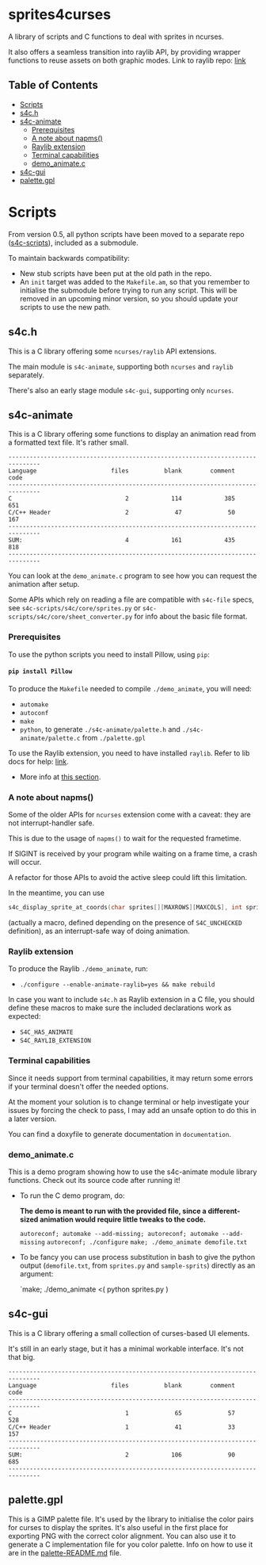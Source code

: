 # sprites4curses

  A library of scripts and C functions to deal with sprites in ncurses.

  It also offers a seamless transition into raylib API, by providing wrapper functions to reuse assets on both graphic modes. Link to raylib repo: [link](https://github.com/raysan5/raylib)

## Table of Contents

+ [Scripts](#scripts)
+ [s4c.h](#s4c)
+ [s4c-animate](#s4c_animate)
  + [Prerequisites](#prerequisites_animate)
  + [A note about napms()](#napms_note)
  + [Raylib extension](#raylib_ext)
  + [Terminal capabilities](#terminal_capabilities)
  + [demo_animate.c](#demo_animate_c)
+ [s4c-gui](#s4c_gui)
+ [palette.gpl](#palette_gpl)

# Scripts <a name = "scripts"></a>

  From version 0.5, all python scripts have been moved to a separate repo ([s4c-scripts](https://github.com/jgabaut/s4c-scripts)), included as a submodule.

  To maintain backwards compatibility:
  - New stub scripts have been put at the old path in the repo.
  - An `init` target was added to the `Makefile.am`, so that you remember to initialise the submodule before trying to run any script.
  This will be removed in an upcoming minor version, so you should update your scripts to use the new path.

## s4c.h <a name = "s4c"></a>

  This is a C library offering some `ncurses/raylib` API extensions.

  The main module is `s4c-animate`, supporting both `ncurses` and `raylib` separately.

  There's also an early stage module `s4c-gui`, supporting only `ncurses`.

## s4c-animate <a name = "s4c_animate"></a>

  This is a C library offering some functions to display an animation read from a formatted text file. It's rather small.

  ```
  -------------------------------------------------------------------------------
  Language                     files          blank        comment           code
  -------------------------------------------------------------------------------
  C                                2            114            385            651
  C/C++ Header                     2             47             50            167
  -------------------------------------------------------------------------------
  SUM:                             4            161            435            818
  -------------------------------------------------------------------------------
  ```

  You can look at the `demo_animate.c` program to see how you can request the animation after setup.

  Some APIs which rely on reading a file are compatible with `s4c-file` specs, see `s4c-scripts/s4c/core/sprites.py` or `s4c-scripts/s4c/core/sheet_converter.py` for info about the basic file format.

### Prerequisites <a name = "prerequisites_animate"></a>

  To use the python scripts you need to install Pillow, using `pip`:

#### `pip install Pillow`

  To produce the `Makefile` needed to compile `./demo_animate`, you will need:

  - `automake`
  - `autoconf`
  - `make`
  - `python`, to generate `./s4c-animate/palette.h` and `./s4c-animate/palette.c` from `./palette.gpl`

  To use the Raylib extension, you need to have installed `raylib`. Refer to lib docs for help: [link](https://github.com/raysan5/raylib#build-and-installation).
  - More info at [this section](#raylib_ext).

### A note about napms() <a name = "napms_note"></a>

  Some of the older APIs for `ncurses` extension come with a caveat: they are not interrupt-handler safe.

  This is due to the usage of `napms()` to wait for the requested frametime.

  If SIGINT is received by your program while waiting on a frame time, a crash will occur.

  A refactor for those APIs to avoid the active sleep could lift this limitation.

  In the meantime, you can use

  ```c
  s4c_display_sprite_at_coords(char sprites[][MAXROWS][MAXCOLS], int sprite_index, WINDOW* w, int num_frames, int frameheight, int framewidth, int startX, int startY);
  ```
  (actually a macro, defined depending on the presence of `S4C_UNCHECKED` definition), as an interrupt-safe way of doing animation.

### Raylib extension <a name = "raylib_ext"></a>

  To produce the Raylib `./demo_animate`, run:

  - `./configure --enable-animate-raylib=yes && make rebuild`

  In case you want to include `s4c.h` as Raylib extension in a C file, you should define these macros to make sure the included declarations work as expected:

  - `S4C_HAS_ANIMATE`
  - `S4C_RAYLIB_EXTENSION`

### Terminal capabilities <a name = "terminal_capabilities"></a>

  Since it needs support from terminal capabilities, it may return some errors if your terminal doesn't offer the needed options.

  At the moment your solution is to change terminal or help investigate your issues by forcing the check to pass, I may add an unsafe option to do this in a later version.

  You can find a doxyfile to generate documentation in `documentation`.

### demo_animate.c <a name = "demo_animate_c"></a>

  This is a demo program showing how to use the s4c-animate module library functions. Check out its source code after running it!

  - To run the C demo program, do:

    **The demo is meant to run with the provided file, since a different-sized animation would require little tweaks to the code.**

    `autoreconf; automake --add-missing; autoreconf; automake --add-missing`
    `autoreconf; ./configure`
    `make; ./demo_animate demofile.txt`

  - To be fancy you can use process substitution in bash to give the python output (`demofile.txt`, from `sprites.py` and `sample-sprits`) directly as an argument:

    `make; ./demo_animate <( python sprites.py <directory> )

## s4c-gui <a name = "s4c_gui"></a>

  This is a C library offering a small collection of curses-based UI elements.

  It's still in an early stage, but it has a minimal workable interface. It's not that big.

  ```
  -------------------------------------------------------------------------------
  Language                     files          blank        comment           code
  -------------------------------------------------------------------------------
  C                                1             65             57            528
  C/C++ Header                     1             41             33            157
  -------------------------------------------------------------------------------
  SUM:                             2            106             90            685
  -------------------------------------------------------------------------------
  ```

## palette.gpl <a name = "palette_gpl"></a>

  This is a GIMP palette file.
  It's used by the library to initialise the color pairs for curses to display the sprites.
  It's also useful in the first place for exporting PNG with the correct color alignment.
  You can also use it to generate a C implementation file for you color palette.
  Info on how to use it are in the [palette-README.md](./palette-README.md) file.
